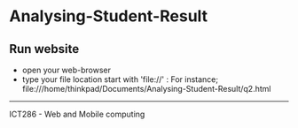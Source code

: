 # Analysing-Student-Result


## Run website
* open your web-browser
* type your file location start with 'file://' : For instance; file:///home/thinkpad/Documents/Analysing-Student-Result/q2.html

***
ICT286 - Web and Mobile computing 
